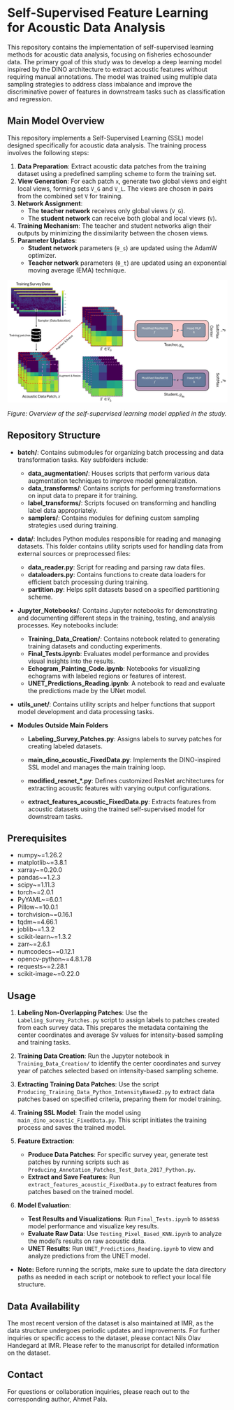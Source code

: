 # Self-Supervised Feature Learning for Acoustic Data Analysis

This repository contains the implementation of self-supervised learning methods for acoustic data analysis, focusing on fisheries echosounder data. The primary goal of this study was to develop a deep learning model inspired by the DINO architecture to extract acoustic features without requiring manual annotations. The model was trained using multiple data sampling strategies to address class imbalance and improve the discriminative power of features in downstream tasks such as classification and regression.

## Main Model Overview

This repository implements a Self-Supervised Learning (SSL) model designed specifically for acoustic data analysis. The training process involves the following steps:

1. **Data Preparation**: Extract acoustic data patches from the training dataset using a predefined sampling scheme to form the training set.
2. **View Generation**: For each patch `x`, generate two global views and eight local views, forming sets `V_G` and `V_L`. The views are chosen in pairs from the combined set `V` for training.
3. **Network Assignment**:
   - The **teacher network** receives only global views (`V_G`).
   - The **student network** can receive both global and local views (`V`).
4. **Training Mechanism**: The teacher and student networks align their outputs by minimizing the dissimilarity between the chosen views.
5. **Parameter Updates**: 
   - **Student network** parameters (`θ_s`) are updated using the AdamW optimizer.
   - **Teacher network** parameters (`θ_t`) are updated using an exponential moving average (EMA) technique.


![SSL Model Overview](utils_unet/SSL_Framework_Figure_NEW.jpg)

*Figure: Overview of the self-supervised learning model applied in the study.*

## Repository Structure

- **batch/**: Contains submodules for organizing batch processing and data transformation tasks. Key subfolders include:
  - **data_augmentation/**: Houses scripts that perform various data augmentation techniques to improve model generalization.
  - **data_transforms/**: Contains scripts for performing transformations on input data to prepare it for training.
  - **label_transforms/**: Scripts focused on transforming and handling label data appropriately.
  - **samplers/**: Contains modules for defining custom sampling strategies used during training.


- **data/**: Includes Python modules responsible for reading and managing datasets. This folder contains utility scripts used for handling data from external sources or preprocessed files:
  - **data_reader.py**: Script for reading and parsing raw data files.
  - **dataloaders.py**: Contains functions to create data loaders for efficient batch processing during training.
  - **partition.py**: Helps split datasets based on a specified partitioning scheme.

- **Jupyter_Notebooks/**: Contains Jupyter notebooks for demonstrating and documenting different steps in the training, testing, and analysis processes. Key notebooks include:
  - **Training_Data_Creation/**: Contains notebook related to generating training datasets and conducting experiments.
  - **Final_Tests.ipynb**: Evaluates model performance and provides visual insights into the results.
  - **Echogram_Painting_Code.ipynb**: Notebooks for visualizing echograms with labeled regions or features of interest.
  - **UNET_Predictions_Reading.ipynb**: A notebook to read and evaluate the predictions made by the UNet model.

- **utils_unet/**: Contains utility scripts and helper functions that support model development and data processing tasks. 

- **Modules Outside Main Folders**

  - **Labeling_Survey_Patches.py**: Assigns labels to survey patches for creating labeled datasets.

  - **main_dino_acoustic_FixedData.py**: Implements the DINO-inspired SSL model and manages the main training loop.

  - **modified_resnet_*.py**: Defines customized ResNet architectures for extracting acoustic features with varying output configurations.

  - **extract_features_acoustic_FixedData.py**: Extracts features from acoustic datasets using the trained self-supervised model for downstream tasks.


## Prerequisites

- numpy~=1.26.2
- matplotlib~=3.8.1
- xarray~=0.20.0
- pandas~=1.2.3
- scipy~=1.11.3
- torch~=2.0.1
- PyYAML~=6.0.1
- Pillow~=10.0.1
- torchvision~=0.16.1
- tqdm~=4.66.1
- joblib~=1.3.2
- scikit-learn~=1.3.2
- zarr~=2.6.1
- numcodecs~=0.12.1
- opencv-python~=4.8.1.78
- requests~=2.28.1
- scikit-image~=0.22.0

## Usage

1. **Labeling Non-Overlapping Patches**: Use the `Labeling_Survey_Patches.py` script to assign labels to patches created from each survey data. This prepares the metadata containing the center coordinates and average Sv values for intensity-based sampling and training tasks.

2. **Training Data Creation**: Run the Jupyter notebook in `Training_Data_Creation/` to identify the center coordinates and survey year of patches selected based on intensity-based sampling scheme.

3. **Extracting Training Data Patches**: Use the script `Producing_Training_Data_Python_IntensityBased2.py` to extract data patches based on specified criteria, preparing them for model training.

4. **Training SSL Model**: Train the model using `main_dino_acoustic_FixedData.py`. This script initiates the training process and saves the trained model.

5. **Feature Extraction**:
   - **Produce Data Patches**: For specific survey year, generate test patches by running scripts such as `Producing_Annotation_Patches_Test_Data_2017_Python.py`.
   - **Extract and Save Features**: Run `extract_features_acoustic_FixedData.py` to extract features from patches based on the trained model.

6. **Model Evaluation**:
   - **Test Results and Visualizations**: Run `Final_Tests.ipynb` to assess model performance and visualize key results.
   - **Evaluate Raw Data**: Use `Testing_Pixel_Based_KNN.ipynb` to analyze the model’s results on raw acoustic data.
   - **UNET Results**: Run `UNET_Predictions_Reading.ipynb` to view and analyze predictions from the UNET model.

- **Note:** Before running the scripts, make sure to update the data directory paths as needed in each script or notebook to reflect your local file structure.

## Data Availability

The most recent version of the dataset is also maintained at IMR, as the data structure undergoes periodic updates and improvements. For further inquiries or specific access to the dataset, please contact Nils Olav Handegard at IMR. Please refer to the manuscript for detailed information on the dataset.


## Contact

For questions or collaboration inquiries, please reach out to the corresponding author, Ahmet Pala.
